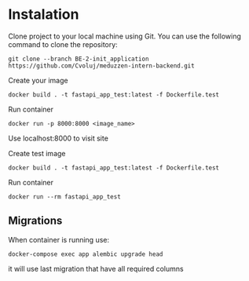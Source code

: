 # Instalation
Clone project to your local machine using Git. You can use the following command to clone the repository:
```
git clone --branch BE-2-init_application https://github.com/Cvoluj/meduzzen-intern-backend.git
```
Create your image
```
docker build . -t fastapi_app_test:latest -f Dockerfile.test
```
Run container
```
docker run -p 8000:8000 <image_name>
```
Use localhost:8000 to visit site

Create test image
```
docker build . -t fastapi_app_test:latest -f Dockerfile.test
```
Run container
```
docker run --rm fastapi_app_test
```
## Migrations
When container is running use:
```
docker-compose exec app alembic upgrade head
```
it will use last migration that have all required columns